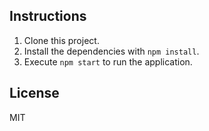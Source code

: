 

## Instructions 
1. Clone this project.
2. Install the dependencies with `npm install`.
3. Execute `npm start` to run the application.

## License
MIT